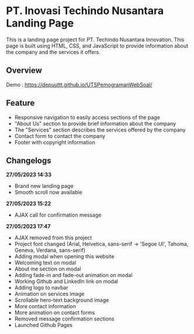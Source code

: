 # PT. Inovasi Techindo Nusantara Landing Page

This is a landing page project for PT. Techindo Nusantara Innovation. This page is built using HTML, CSS, and JavaScript to provide information about the company and the services it offers.

## Overview

Demo : https://depuuttt.github.io/UTSPemogramanWebSoal/

## Feature

- Responsive navigation to easily access sections of the page
- "About Us" section to provide brief information about the company
- The "Services" section describes the services offered by the company
- Contact form to contact the company
- Footer with copyright information

## Changelogs

**27/05/2023 14:33**

- Brand new landing page
- Smooth scroll now available

**27/05/2023 15:22**

- AJAX call for confirmation message

**27/05/2023 17:47**

- AJAX removed from this project
- Project font changed (Arial, Helvetica, sans-serif -> 'Segoe UI', Tahoma, Geneva, Verdana, sans-serif)
- Adding modal when opening this website
- Welcoming text on modal
- About me section on modal
- Adding fade-in and fade-out animation on modal
- Working Github and LinkedIn link on modal
- Adding logo to navbar
- Animation on services image
- Scrollable hero-text background image
- More contact information
- More animation on contact forms
- Removed message confirmation sections
- Launched Github Pages
